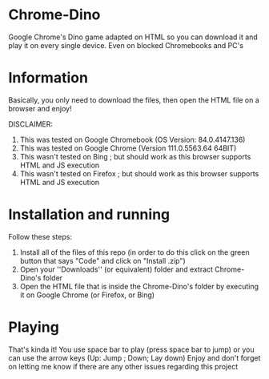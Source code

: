 # Chrome-Dino
Google Chrome's Dino game adapted on HTML so you can download it and play it on every single device. Even on blocked Chromebooks and PC's

# Information
Basically, you only need to download the files, then open the HTML file on a browser and enjoy!

DISCLAIMER:
1. This was tested on Google Chromebook (OS Version: 84.0.4147.136)
2. This was tested on Google Chrome (Version 111.0.5563.64 64BIT)
3. This wasn't tested on Bing ; but should work as this browser supports HTML and JS execution
4. This wasn't tested on Firefox ; but should work as this browser supports HTML and JS execution

# Installation and running
Follow these steps:
1. Install all of the files of this repo (in order to do this click on the green button that says "Code" and click on "Install .zip")
2. Open your ''Downloads'' (or equivalent) folder and extract Chrome-Dino's folder
3. Open the HTML file that is inside the Chrome-Dino's folder by executing it on Google Chrome (or Firefox, or Bing)


# Playing
That's kinda it! You use space bar to play (press space bar to jump) or you can use the arrow keys (Up: Jump ; Down; Lay down)
Enjoy and don't forget on letting me know if there are any other issues regarding this project



